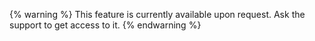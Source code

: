 {% warning %}
This feature is currently available upon request. Ask the support to get access to it.
{% endwarning %}
